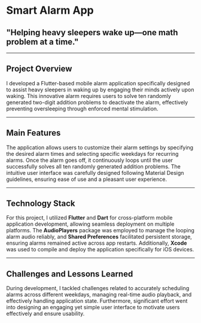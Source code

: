 # **Smart Alarm App**

## **"Helping heavy sleepers wake up—one math problem at a time."**

---

## **Project Overview** 

I developed a Flutter-based mobile alarm application specifically designed to assist heavy sleepers in waking up by engaging their minds actively upon waking. This innovative alarm requires users to solve ten randomly generated two-digit addition problems to deactivate the alarm, effectively preventing oversleeping through enforced mental stimulation.

---

## **Main Features**

The application allows users to customize their alarm settings by specifying the desired alarm times and selecting specific weekdays for recurring alarms. Once the alarm goes off, it continuously loops until the user successfully solves all ten randomly generated addition problems. The intuitive user interface was carefully designed following Material Design guidelines, ensuring ease of use and a pleasant user experience.

---

## **Technology Stack**

For this project, I utilized **Flutter** and **Dart** for cross-platform mobile application development, allowing seamless deployment on multiple platforms. The **AudioPlayers** package was employed to manage the looping alarm audio reliably, and **Shared Preferences** facilitated persistent storage, ensuring alarms remained active across app restarts. Additionally, **Xcode** was used to compile and deploy the application specifically for iOS devices.

---

## **Challenges and Lessons Learned**

During development, I tackled challenges related to accurately scheduling alarms across different weekdays, managing real-time audio playback, and effectively handling application state. Furthermore, significant effort went into designing an engaging yet simple user interface to motivate users effectively and ensure usability.



